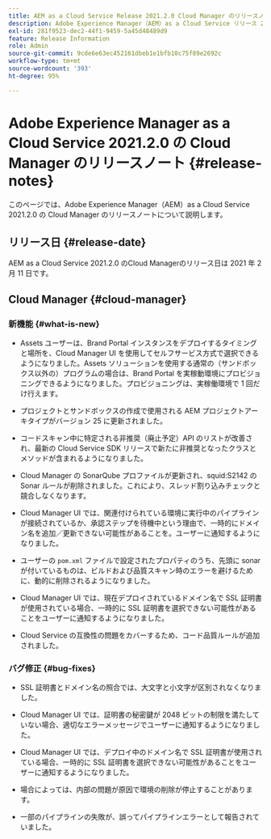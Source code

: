 ```yaml
---
title: AEM as a Cloud Service Release 2021.2.0 Cloud Manager のリリースノート
description: Adobe Experience Manager（AEM）as a Cloud Service リリース 2021.2.0 の Cloud Manager のリリースノート
exl-id: 281f9523-dec2-44f1-9459-5a45d48489d9
feature: Release Information
role: Admin
source-git-commit: 9cde6e63ec452161dbeb1e1bfb10c75f89e2692c
workflow-type: tm+mt
source-wordcount: '393'
ht-degree: 95%

---
```


# Adobe Experience Manager as a Cloud Service 2021.2.0 の Cloud Manager のリリースノート {#release-notes}

このページでは、Adobe Experience Manager（AEM）as a Cloud Service 2021.2.0 の Cloud Manager のリリースノートについて説明します。

## リリース日 {#release-date}

AEM as a Cloud Service 2021.2.0 のCloud Managerのリリース日は 2021 年 2 月 11 日です。

## Cloud Manager {#cloud-manager}

### 新機能 {#what-is-new}

* Assets ユーザーは、Brand Portal インスタンスをデプロイするタイミングと場所を、Cloud Manager UI を使用してセルフサービス方式で選択できるようになりました。Assets ソリューションを使用する通常の（サンドボックス以外の）プログラムの場合は、Brand Portal を実稼動環境にプロビジョニングできるようになりました。プロビジョニングは、実稼働環境で 1 回だけ行えます。

* プロジェクトとサンドボックスの作成で使用される AEM プロジェクトアーキタイプがバージョン 25 に更新されました。

* コードスキャン中に特定される非推奨（廃止予定）API のリストが改善され、最新の Cloud Service SDK リリースで新たに非推奨となったクラスとメソッドが含まれるようになりました。

* Cloud Manager の SonarQube プロファイルが更新され、squid:S2142 の Sonar ルールが削除されました。これにより、スレッド割り込みチェックと競合しなくなります。

* Cloud Manager UI では、関連付けられている環境に実行中のパイプラインが接続されているか、承認ステップを待機中という理由で、一時的にドメイン名を追加／更新できない可能性があることを。ユーザーに通知するようになりました。

* ユーザーの `pom.xml` ファイルで設定されたプロパティのうち、先頭に sonar が付いているものは、ビルドおよび品質スキャン時のエラーを避けるために、動的に削除されるようになりました。

* Cloud Manager UI では、現在デプロイされているドメイン名で SSL 証明書が使用されている場合、一時的に SSL 証明書を選択できない可能性があることをユーザーに通知するようになりました。

* Cloud Service の互換性の問題をカバーするため、コード品質ルールが追加されました。

### バグ修正  {#bug-fixes}

* SSL 証明書とドメイン名の照合では、大文字と小文字が区別されなくなりました。

* Cloud Manager UI では、証明書の秘密鍵が 2048 ビットの制限を満たしていない場合、適切なエラーメッセージでユーザーに通知するようになりました。

* Cloud Manager UI では、デプロイ中のドメイン名で SSL 証明書が使用されている場合、一時的に SSL 証明書を選択できない可能性があることをユーザーに通知するようになりました。

* 場合によっては、内部の問題が原因で環境の削除が停止することがあります。

* 一部のパイプラインの失敗が、誤ってパイプラインエラーとして報告されていました。
